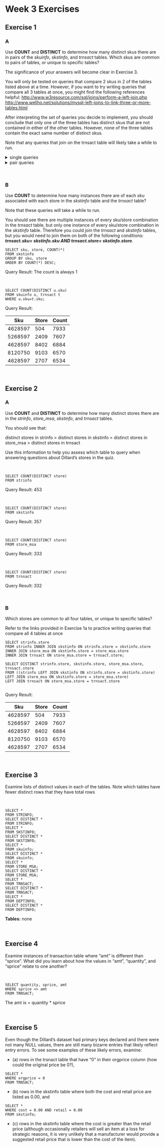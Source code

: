 # Week 3 Exercises

## Exercise 1

### A

Use **COUNT** and **DISTINCT** to determine how many distinct skus there are in pairs of the
_skuinfo_, _skstinfo_, and _trnsact_ tables. Which skus are common to pairs of tables, or unique to specific
tables?

The significance of your answers will become clear in Exercise 3.

You will only be tested on queries that compare 2 skus in 2 of the tables listed above at a time. However, if you want to try writing queries that compare all 3 tables at once, you might find the following references helpful:
http://www.w3resource.com/sql/joins/perform-a-left-join.php
http://www.wellho.net/solutions/mysql-left-joins-to-link-three-or-more-tables.html

After interpreting the set of queries you decide to implement, you should conclude that only one of the three tables has distinct skus that are not contained in either of the other tables. However, none of the three tables contain the exact same number of distinct skus.

Note that any queries that join on the trnsact table will likely take a while to run.

<details>
  <summary>single queries</summary>

&nbsp;

```
SELECT COUNT(DISTINCT sku)
FROM skuinfo;
```

Query Result: 1564178

&nbsp;

```
SELECT COUNT(DISTINCT sku)
FROM skstinfo;
```

Query Result: 760212

&nbsp;

```
SELECT COUNT(DISTINCT sku)
FROM trnsact;
```

Query Result: 714499

&nbsp;

</details>

<details>
  <summary>pair queries</summary>

&nbsp;

```
SELECT COUNT(DISTINCT u.sku)
FROM skuinfo u, skstinfo s
WHERE u.sku=s.sku;
```

Query Result: 760212

&nbsp;

```
SELECT COUNT(DISTINCT u.sku)
FROM skuinfo u, trnsact t
WHERE u.sku=t.sku;
```

Query Result: 714499

&nbsp;

```
SELECT COUNT(DISTINCT s.sku)
FROM skstinfo s, trnsact t
WHERE s.sku=t.sku;
```

Query Result: 542513

</details>

&nbsp;

### B

Use **COUNT** to determine how many instances there are of each sku associated with each store in the
_skstinfo_ table and the _trnsact_ table?

Note that these queries will take a while to run.

You should see there are multiple instances of every sku/store combination in the _trnsact_ table, but only one instance of every sku/store combination in the _skstinfo_ table. Therefore you could join the _trnsact_ and _skstinfo_
tables, but you would need to join them on both of the following conditions: **_trnsact.sku= skstinfo.sku AND
trnsact.store= skstinfo.store_**.

```
SELECT sku, store, COUNT(*)
FROM skstinfo
GROUP BY sku, store
ORDER BY COUNT(*) DESC;
```

Query Result: The count is always 1

&nbsp;

```
SELECT COUNT(DISTINCT u.sku)
FROM skuinfo u, trnsact t
WHERE u.sku=t.sku;
```

Query Result:

| Sku     | Store | Count |
| ------- | ----- | ----- |
| 4628597 | 504   | 7933  |
| 5268597 | 2409  | 7607  |
| 4628597 | 8402  | 6884  |
| 8120750 | 9103  | 6570  |
| 4628597 | 2707  | 6534  |

&nbsp;

## Exercise 2

### A

Use **COUNT** and **DISTINCT** to determine how many distinct stores there are in the
_strinfo_, _store_msa_, _skstinfo_, and _trnsact_ tables.

You should see that:

distinct stores in strinfo > distinct stores in skstinfo > distinct stores in store_msa > distinct stores in trnsact

Use this information to help you assess which table to query when answering questions about Dillard’s stores in
the quiz.

&nbsp;

```
SELECT COUNT(DISTINCT store)
FROM strinfo
```

Query Result: 453

&nbsp;

```
SELECT COUNT(DISTINCT store)
FROM skstinfo
```

Query Result: 357

&nbsp;

```
SELECT COUNT(DISTINCT store)
FROM store_msa
```

Query Result: 333

&nbsp;

```
SELECT COUNT(DISTINCT store)
FROM trnsact
```

Query Result: 332

&nbsp;

### B

Which stores are common to all four tables, or unique to specific tables?

Refer to the links provided in Exercise 1a to practice writing queries that compare all 4 tables at once

```
SELECT strinfo.store
FROM strinfo INNER JOIN skstinfo ON strinfo.store = skstinfo.store
INNER JOIN store_msa ON skstinfo.store = store_msa.store
INNER JOIN trnsact ON store_msa.store = trnsact.store;

SELECT DISTINCT strinfo.store, skstinfo.store, store_msa.store, trnsact.store
FROM ((strinfo LEFT JOIN skstinfo ON strinfo.store = skstinfo.store)
LEFT JOIN store_msa ON skstinfo.store = store_msa.store)
LEFT JOIN trnsact ON store_msa.store = trnsact.store


```

Query Result:

| Sku     | Store | Count |
| ------- | ----- | ----- |
| 4628597 | 504   | 7933  |
| 5268597 | 2409  | 7607  |
| 4628597 | 8402  | 6884  |
| 8120750 | 9103  | 6570  |
| 4628597 | 2707  | 6534  |

&nbsp;

## Exercise 3

Examine lists of distinct values in each of the tables. Note which tables have fewer distinct rows that they have total rows

&nbsp;

```
SELECT *
FROM STRINFO;
SELECT DISTINCT *
FROM STRINFO;
SELECT *
FROM SKSTINFO;
SELECT DISTINCT *
FROM SKSTINFO;
SELECT *
FROM skuinfo;
SELECT DISTINCT *
FROM skuinfo;
SELECT *
FROM STORE_MSA;
SELECT DISTINCT *
FROM STORE_MSA;
SELECT *
FROM TRNSACT;
SELECT DISTINCT *
FROM TRNSACT;
SELECT *
FROM DEPTINFO;
SELECT DISTINCT *
FROM DEPTINFO;

```

**Tables:** none

&nbsp;

## Exercise 4

Examine instances of transaction table where “amt” is different than “sprice”. What did you learn about how the values in “amt”, “quantity”, and “sprice” relate to one
another?

&nbsp;

```
SELECT quantity, sprice, amt
WHERE sprice <> amt
FROM TRNSACT;
```

The amt is = quantity \* sprice

&nbsp;

## Exercise 5

Even though the Dillard’s dataset had primary keys declared and there were
not many NULL values, there are still many bizarre entries that likely reflect entry errors.
To see some examples of these likely errors, examine:

- (a) rows in the trsnact table that have “0” in their orgprice column (how could the original
  price be 0?),

```
SELECT *
WHERE orgprice = 0
FROM TRNSACT;
```

- (b) rows in the skstinfo table where both the cost and retail price are listed as 0.00, and

```
SELECT *
WHERE cost = 0.00 AND retail = 0.00
FROM skstinfo;
```

- (c) rows in the skstinfo table where the cost is greater than the retail price (although occasionally retailers will sell an item at a loss for strategic reasons, it is very unlikely that a manufacturer would provide a suggested retail price that is lower than the cost of the item).

```

```

```

```

```

```

```

```

```

```

```

```
